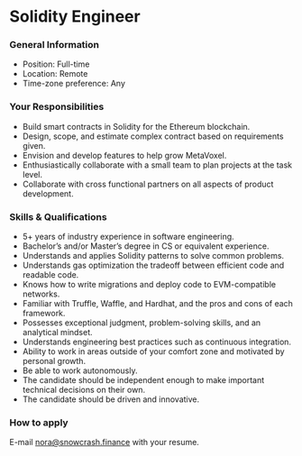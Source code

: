 # Solidity Engineer

### General Information

* Position: Full-time
* Location: Remote
* Time-zone preference: Any

### Your Responsibilities

* Build smart contracts in Solidity for the Ethereum blockchain.
* Design, scope, and estimate complex contract based on requirements given.
* Envision and develop features to help grow MetaVoxel.
* Enthusiastically collaborate with a small team to plan projects at the task level.
* Collaborate with cross functional partners on all aspects of product development.

### Skills & Qualifications

* 5+ years of industry experience in software engineering.
* Bachelor’s and/or Master’s degree in CS or equivalent experience.
* Understands and applies Solidity patterns to solve common problems.
* Understands gas optimization the tradeoff between efficient code and readable code.
* Knows how to write migrations and deploy code to EVM-compatible networks.
* Familiar with Truffle, Waffle, and Hardhat, and the pros and cons of each framework.
* Possesses exceptional judgment, problem-solving skills, and an analytical mindset.
* Understands engineering best practices such as continuous integration.
* Ability to work in areas outside of your comfort zone and motivated by personal growth.
* Be able to work autonomously.
* The candidate should be independent enough to make important technical decisions on their own.
* The candidate should be driven and innovative.

### How to apply

E-mail nora@snowcrash.finance with your resume.
